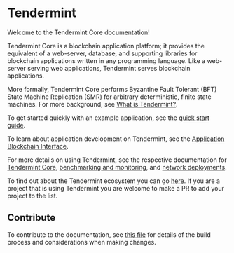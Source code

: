 # Tendermint

Welcome to the Tendermint Core documentation!

Tendermint Core is a blockchain application platform; it provides the equivalent
of a web-server, database, and supporting libraries for blockchain applications
written in any programming language. Like a web-server serving web applications,
Tendermint serves blockchain applications.

More formally, Tendermint Core performs Byzantine Fault Tolerant (BFT)
State Machine Replication (SMR) for arbitrary deterministic, finite state machines.
For more background, see [What is
Tendermint?](introduction/what-is-tendermint.md).

To get started quickly with an example application, see the [quick start guide](introduction/quick-start.md).

To learn about application development on Tendermint, see the [Application Blockchain Interface](https://github.com/tendermint/spec/tree/master/spec/abci).

For more details on using Tendermint, see the respective documentation for
[Tendermint Core](tendermint-core/), [benchmarking and monitoring](tools/), and [network deployments](networks/).

To find out about the Tendermint ecosystem you can go [here](https://github.com/tendermint/awesome#ecosystem). If you are a project that is using Tendermint you are welcome to make a PR to add your project to the list.

## Contribute

To contribute to the documentation, see [this file](https://github.com/tendermint/tendermint/blob/main/docs/DOCS_README.md) for details of the build process and
considerations when making changes.
